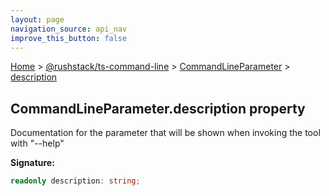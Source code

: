 ```yaml
---
layout: page
navigation_source: api_nav
improve_this_button: false
---
```



[Home](./index.md) &gt; [@rushstack/ts-command-line](./ts-command-line.md) &gt; [CommandLineParameter](./ts-command-line.commandlineparameter.md) &gt; [description](./ts-command-line.commandlineparameter.description.md)

## CommandLineParameter.description property

Documentation for the parameter that will be shown when invoking the tool with "--help"

<b>Signature:</b>

```typescript
readonly description: string;
```
